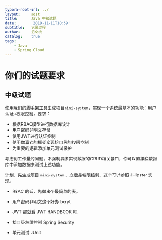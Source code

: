 ```yaml
---
typora-root-url: ../
layout:     post
title:      Java 中级试题
date:       '2019-11-11T18:59'
subtitle:   记录过程
author:     招文桃
catalog:    true
tags:
    - Java
    - Spring Cloud
---
```


# 你们的试题要求

## 中级试题

使用我们的[脚手架工具](https://github.com/deepexi/devops-recruitment/blob/master/back-end/scaffold.md)生成项目`mini-system`，实现一个系统最基本的功能：用户认证+权限控制，要求：

- 根据RBAC模型进行数据库设计
- 用户密码非明文存储
- 使用JWT进行认证控制
- 使用你喜欢的框架实现接口级的权限控制
- 为重要的逻辑添加单元测试保护

考虑到工作量的问题，不强制要求实现数据的CRUD相关接口，你可以直接往数据库中添加数据来测试上述功能。<!--more-->

计划，先生成项目 `mini-system` ，之后是权限控制，这个可以参照 JHipster 实现。 

- RBAC 的话，先做出个最简单的表。 

- 用户密码非明文这个好办 bcryt

- JWT 那就看 JWT HANDBOOK 吧

- 接口级权限控制 Spring Security

- 单元测试 JUnit